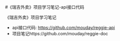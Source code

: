 #《瑞吉外卖》项目学习笔记-api接口代码

《瑞吉外卖》项目学习笔记

- api接口代码: https://github.com/mouday/reggie-api
- 项目笔记https://github.com/mouday/reggie-doc